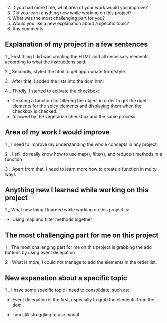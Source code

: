2. If you had more time, what area of your work would you improve?
3. Did you learn anything new while working on this project?
4. What was the most challenging part for you?
5. Would you like a new explanation about a specific topic?
6. Any comments


## Explanation of my project in a few sentences

1 _ First thing I did was creating the HTML and all necessary elements according to what the instructions said.

2 _ Secondly, styled the html to get appropriate form/style.

3 _ After that, I added the lists into the dom html

4 _ Thirdly, I started to activate the checkbox:

- Creating a function for filtering the object in order to get the right elements for the spicy elements and displaying them when the checkbox is checked.
- followed by the vegetarian checkbox and the same process.

## Area of my work I would improve

1 _ I need to improve my understanding the whole concepts in any project.

2 _ I still do really know how to use map(), filter(), and reduce() methods in a function

3 _ Apart from that, I need to learn more how to create a function in multy ways

## Anything new I learned while working on this project

1 _ What new thing I learned while working on this project is:

- Using map and filter methods together

## The most challenging part for me on this project

1 _ The most challenging part for me on this project is grabbing the add buttons by using event delegation

2 _ What is more, I could not manage to add the elements in the order list.

## New expanation about a specific topic

1 _ I have some specific topic I need to consolidate, such as:

- Event delegation is the first, especially to grab the elements from the dom

- I am still struggling to use modal